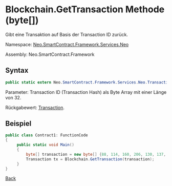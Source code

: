 # Blockchain.GetTransaction Methode (byte[])

Gibt eine Transaktion auf Basis der Transaction ID zurück.

Namespace: [Neo.SmartContract.Framework.Services.Neo](../../neo.md)

Assembly: Neo.SmartContract.Framework

## Syntax

```c#
public static extern Neo.SmartContract.Framework.Services.Neo.Transaction GetTransaction(byte[] hash)
```

Parameter: Transaction ID (Transaction Hash) als Byte Array mit einer Länge von 32.

Rückgabewert: [Transaction](../Transaction.md).

## Beispiel

```c#
public class Contract1: FunctionCode
{
     public static void Main()
     {
         byte[] transaction = new byte[] {88, 114, 160, 206, 130, 137, 41, 94, 119, 120, 242, 71, 232, 244, 3, 20, 165, 69, 182, 106, 185, 119, 239, 183, 65, 174, 220, 157, 251, 28, 215};
         Transaction tx = Blockchain.GetTransaction(transaction);
     }
}
```



[Back](../Blockchain.md)
